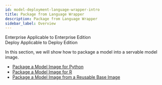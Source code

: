 ```yaml
---
id: model-deployment-language-wrapper-intro
title: Package from Language Wrapper
description: Package from Language Wrapper
sidebar_label: Overview
---
```


<div class="label-sect">
  <div class="ee-only tooltip">Enterprise
    <span class="tooltiptext">Applicable to Enterprise Edition</span>
  </div>
  <div class="deploy-only tooltip">Deploy
    <span class="tooltiptext">Applicable to Deploy Edition</span>
  </div>
</div>

In this section, we will show how to package a model into a servable model image.

- [Package a Model Image for Python](model-deployment-language-wrapper-python)
- [Package a Model Image for R](model-deployment-language-wrapper-r)
- [Package a Model Image from a Reusable Base Image](model-deployment-language-wrapper-reusable-base-image)
